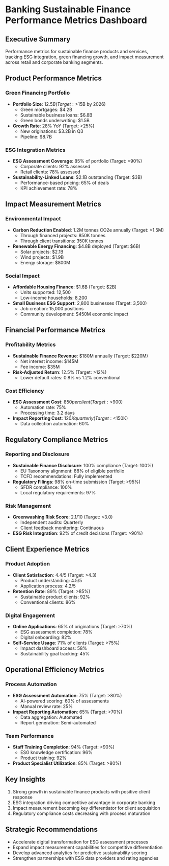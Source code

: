 # Banking Sustainable Finance Performance Metrics Dashboard

## Executive Summary
Performance metrics for sustainable finance products and services, tracking ESG integration, green financing growth, and impact measurement across retail and corporate banking segments.

## Product Performance Metrics

### Green Financing Portfolio
- **Portfolio Size**: $12.5B (Target: >$15B by 2026)  
  - Green mortgages: $4.2B  
  - Sustainable business loans: $6.8B  
  - Green bonds underwriting: $1.5B  
- **Growth Rate**: 28% YoY (Target: >25%)  
  - New originations: $3.2B in Q3  
  - Pipeline: $8.7B  

### ESG Integration Metrics
- **ESG Assessment Coverage**: 85% of portfolio (Target: >90%)  
  - Corporate clients: 92% assessed  
  - Retail clients: 78% assessed  
- **Sustainability-Linked Loans**: $2.1B outstanding (Target: $3B)  
  - Performance-based pricing: 65% of deals  
  - KPI achievement rate: 78%  

## Impact Measurement Metrics

### Environmental Impact
- **Carbon Reduction Enabled**: 1.2M tonnes CO2e annually (Target: >1.5M)  
  - Through financed projects: 850K tonnes  
  - Through client transitions: 350K tonnes  
- **Renewable Energy Financing**: $4.8B deployed (Target: $6B)  
  - Solar projects: $2.1B  
  - Wind projects: $1.9B  
  - Energy storage: $800M  

### Social Impact
- **Affordable Housing Finance**: $1.6B (Target: $2B)  
  - Units supported: 12,500  
  - Low-income households: 8,200  
- **Small Business ESG Support**: 2,800 businesses (Target: 3,500)  
  - Job creation: 15,000 positions  
  - Community development: $450M economic impact  

## Financial Performance Metrics

### Profitability Metrics
- **Sustainable Finance Revenue**: $180M annually (Target: $220M)  
  - Net interest income: $145M  
  - Fee income: $35M  
- **Risk-Adjusted Return**: 12.5% (Target: >12%)  
  - Lower default rates: 0.8% vs 1.2% conventional  

### Cost Efficiency
- **ESG Assessment Cost**: $850 per client (Target: <$900)  
  - Automation rate: 75%  
  - Processing time: 3.2 days  
- **Impact Reporting Cost**: $120K quarterly (Target: <$150K)  
  - Data collection automation: 60%  

## Regulatory Compliance Metrics

### Reporting and Disclosure
- **Sustainable Finance Disclosure**: 100% compliance (Target: 100%)  
  - EU Taxonomy alignment: 88% of eligible portfolio  
  - TCFD recommendations: Fully implemented  
- **Regulatory Filings**: 98% on-time submission (Target: >95%)  
  - SFDR compliance: 100%  
  - Local regulatory requirements: 97%  

### Risk Management
- **Greenwashing Risk Score**: 2.1/10 (Target: <3.0)  
  - Independent audits: Quarterly  
  - Client feedback monitoring: Continuous  
- **ESG Risk Integration**: 92% of credit decisions (Target: >90%)  

## Client Experience Metrics

### Product Adoption
- **Client Satisfaction**: 4.4/5 (Target: >4.3)  
  - Product understanding: 4.5/5  
  - Application process: 4.2/5  
- **Retention Rate**: 89% (Target: >85%)  
  - Sustainable product clients: 92%  
  - Conventional clients: 86%  

### Digital Engagement
- **Online Applications**: 65% of originations (Target: >70%)  
  - ESG assessment completion: 78%  
  - Digital onboarding: 82%  
- **Self-Service Usage**: 71% of clients (Target: >75%)  
  - Impact dashboard access: 58%  
  - Sustainability goal tracking: 45%  

## Operational Efficiency Metrics

### Process Automation
- **ESG Assessment Automation**: 75% (Target: >80%)  
  - AI-powered scoring: 60% of assessments  
  - Manual review rate: 25%  
- **Impact Reporting Automation**: 65% (Target: >70%)  
  - Data aggregation: Automated  
  - Report generation: Semi-automated  

### Team Performance
- **Staff Training Completion**: 94% (Target: >90%)  
  - ESG knowledge certification: 96%  
  - Product training: 92%  
- **Product Specialist Utilization**: 85% (Target: >80%)  

## Key Insights
1. Strong growth in sustainable finance products with positive client response
2. ESG integration driving competitive advantage in corporate banking
3. Impact measurement becoming key differentiator for client acquisition
4. Regulatory compliance costs decreasing with process maturation

## Strategic Recommendations
- Accelerate digital transformation for ESG assessment processes
- Expand impact measurement capabilities for competitive differentiation
- Develop advanced analytics for predictive sustainability scoring
- Strengthen partnerships with ESG data providers and rating agencies
